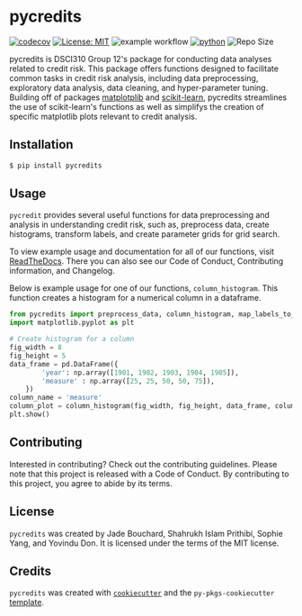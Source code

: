 
# pycredits 

[![codecov](https://codecov.io/gh/DSCI-310-2024/pycredits/graph/badge.svg?token=L68Uui9hpr)](https://codecov.io/gh/DSCI-310-2024/pycredits)
[![License: MIT](https://img.shields.io/badge/License-MIT-yellow.svg)](https://opensource.org/licenses/MIT)
![example workflow](https://github.com/DSCI-310-2024/pycredits/actions/workflows/ci-cd.yml/badge.svg)
[![python](https://img.shields.io/badge/Python-3.9-3776AB.svg?style=flat&logo=python&logoColor=white)](https://www.python.org)
![Repo Size](https://img.shields.io/github/repo-size/DSCI-310-2024/pycredits)


pycredits is DSCI310 Group 12's package for conducting data analyses related to credit risk. This package offers functions designed to facilitate common tasks in credit risk analysis, including data preprocessing, exploratory data analysis, data cleaning, and hyper-parameter tuning. Building off of packages [matplotplib](https://github.com/matplotlib/matplotlib) and [scikit-learn](https://github.com/scikit-learn/scikit-learn), pycredits streamlines the use of scikit-learn's functions as well as simplifys the creation of specific matplotlib plots relevant to credit analysis.

## Installation

```bash
$ pip install pycredits
```

## Usage

`pycredit` provides several useful functions for data preprocessing and analysis in understanding credit risk, such as, preprocess data, create histograms, transform labels, and create parameter grids for grid search. 

To view example usage and documentation for all of our functions, visit [ReadTheDocs](https://pycredits-dsci310.readthedocs.io/en/latest/). There you can also see our Code of Conduct, Contributing information, and Changelog. 

Below is example usage for one of our functions, `column_histogram`. This function creates a histogram for a numerical column in a dataframe.

```python
from pycredits import preprocess_data, column_histogram, map_labels_to_binary, param_grid_for_grid_search
import matplotlib.pyplot as plt

# Create histogram for a column
fig_width = 8
fig_height = 5
data_frame = pd.DataFrame({
        'year': np.array([1901, 1902, 1903, 1904, 1905]),
        'measure' : np.array([25, 25, 50, 50, 75]),
    })
column_name = 'measure'
column_plot = column_histogram(fig_width, fig_height, data_frame, column_name)
plt.show()
```

## Contributing

Interested in contributing? Check out the contributing guidelines. Please note that this project is released with a Code of Conduct. By contributing to this project, you agree to abide by its terms.

## License

`pycredits` was created by Jade Bouchard, Shahrukh Islam Prithibi, Sophie Yang, and Yovindu Don. It is licensed under the terms of the MIT license.

## Credits

`pycredits` was created with [`cookiecutter`](https://cookiecutter.readthedocs.io/en/latest/) and the `py-pkgs-cookiecutter` [template](https://github.com/py-pkgs/py-pkgs-cookiecutter).
